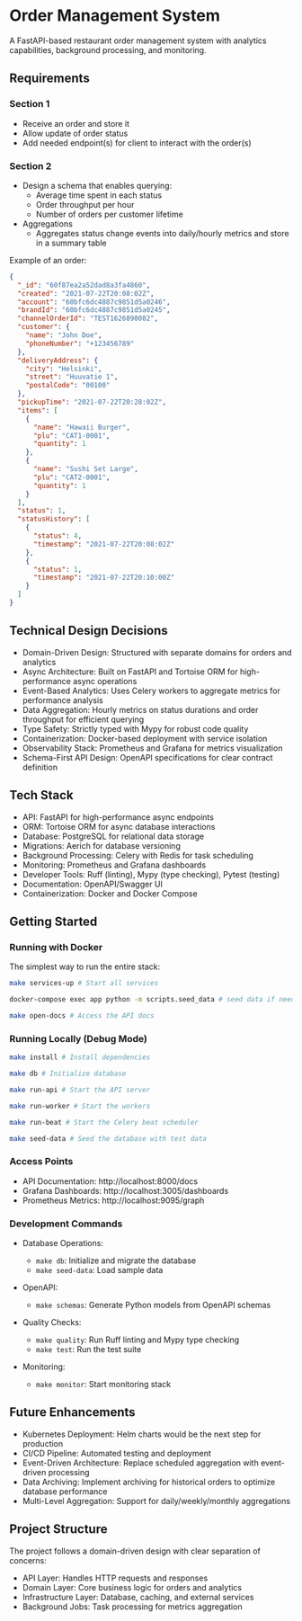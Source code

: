 # Order Management System
A FastAPI-based restaurant order management system with analytics capabilities, background processing, and monitoring.

## Requirements

### Section 1

- Receive an order and store it
- Allow update of order status
- Add needed endpoint(s) for client to interact with the order(s)

### Section 2

- Design a schema that enables querying:
    - Average time spent in each status
    - Order throughput per hour
    - Number of orders per customer lifetime
- Aggregations
    - Aggregates status change events into daily/hourly metrics and store in a summary table

Example of an order:

```json
{
  "_id": "60f87ea2a52dad8a3fa4860",
  "created": "2021-07-22T20:08:02Z",
  "account": "60bfc6dc4887c9851d5a0246",
  "brandId": "60bfc6dc4887c9851d5a0245",
  "channelOrderId": "TEST1626898082",
  "customer": {
    "name": "John Doe",
    "phoneNumber": "+123456789"
  },
  "deliveryAddress": {
    "city": "Helsinki",
    "street": "Huuvatie 1",
    "postalCode": "00100"
  },
  "pickupTime": "2021-07-22T20:28:02Z",
  "items": [
    {
      "name": "Hawaii Burger",
      "plu": "CAT1-0001",
      "quantity": 1
    },
    {
      "name": "Sushi Set Large",
      "plu": "CAT2-0001",
      "quantity": 1
    }
  ],
  "status": 1,
  "statusHistory": [
    {
      "status": 4,
      "timestamp": "2021-07-22T20:08:02Z"
    },
    {
      "status": 1,
      "timestamp": "2021-07-22T20:10:00Z"
    }
  ]
}
```

## Technical Design Decisions

- Domain-Driven Design: Structured with separate domains for orders and analytics
- Async Architecture: Built on FastAPI and Tortoise ORM for high-performance async operations
- Event-Based Analytics: Uses Celery workers to aggregate metrics for performance analysis
- Data Aggregation: Hourly metrics on status durations and order throughput for efficient querying
- Type Safety: Strictly typed with Mypy for robust code quality
- Containerization: Docker-based deployment with service isolation
- Observability Stack: Prometheus and Grafana for metrics visualization
- Schema-First API Design: OpenAPI specifications for clear contract definition

## Tech Stack

- API: FastAPI for high-performance async endpoints
- ORM: Tortoise ORM for async database interactions
- Database: PostgreSQL for relational data storage
- Migrations: Aerich for database versioning
- Background Processing: Celery with Redis for task scheduling
- Monitoring: Prometheus and Grafana dashboards
- Developer Tools: Ruff (linting), Mypy (type checking), Pytest (testing)
- Documentation: OpenAPI/Swagger UI
- Containerization: Docker and Docker Compose

## Getting Started

### Running with Docker
The simplest way to run the entire stack:
```bash
make services-up # Start all services
```
```bash
docker-compose exec app python -m scripts.seed_data # seed data if needed
```
```bash
make open-docs # Access the API docs
```

### Running Locally (Debug Mode)
```bash
make install # Install dependencies
```
```bash
make db # Initialize database
```
```bash
make run-api # Start the API server
```
```bash
make run-worker # Start the workers
```
```bash
make run-beat # Start the Celery beat scheduler
```
```bash
make seed-data # Seed the database with test data
```

### Access Points
- API Documentation: http://localhost:8000/docs
- Grafana Dashboards: http://localhost:3005/dashboards
- Prometheus Metrics: http://localhost:9095/graph

### Development Commands

- Database Operations:
  - `make db`: Initialize and migrate the database
  - `make seed-data`: Load sample data


- OpenAPI:
  - `make schemas`: Generate Python models from OpenAPI schemas


- Quality Checks:
  - `make quality`: Run Ruff linting and Mypy type checking
  - `make test`: Run the test suite


- Monitoring:
  - `make monitor`: Start monitoring stack


## Future Enhancements

- Kubernetes Deployment: Helm charts would be the next step for production
- CI/CD Pipeline: Automated testing and deployment
- Event-Driven Architecture: Replace scheduled aggregation with event-driven processing
- Data Archiving: Implement archiving for historical orders to optimize database performance
- Multi-Level Aggregation: Support for daily/weekly/monthly aggregations

## Project Structure
The project follows a domain-driven design with clear separation of concerns:

- API Layer: Handles HTTP requests and responses
- Domain Layer: Core business logic for orders and analytics
- Infrastructure Layer: Database, caching, and external services
- Background Jobs: Task processing for metrics aggregation